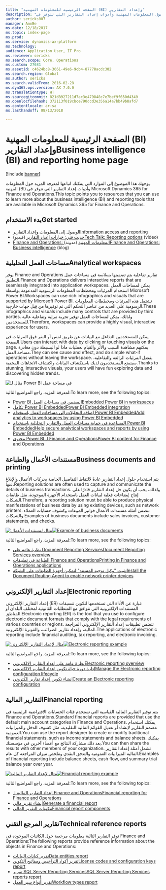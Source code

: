 ```yaml
---
title: "الصفحة الرئيسية للمعلومات المهنية (BI) وإعداد التقارير"
description: "يوجهك هذا الموضوع إلى الموارد التي يمكنك اتباعها لمعرفة المزيد حول المعلومات المهنية وأدوات إعداد التقارير التي تتوفر في Microsoft Dynamics 365 for Finance and Operations."
author: sericks007
manager: AnnBe
ms.date: 12/18/2017
ms.topic: index-page
ms.prod: 
ms.service: dynamics-ax-platform
ms.technology: 
audience: Application User, IT Pro
ms.reviewer: sericks
ms.search.scope: Core, Operations
ms.custom: 27681
ms.assetid: c4624bc8-3661-49e6-9cb4-87778acdc302
ms.search.region: Global
ms.author: sericks
ms.search.validFrom: 2016-02-28
ms.dyn365.ops.version: AX 7.0.0
ms.translationtype: HT
ms.sourcegitcommit: 821d8927211d7ac3e479848c7e7bef9f650d4340
ms.openlocfilehash: 372113f019cbce790dcd3e356a14a7bb49b8afd7
ms.contentlocale: ar-sa
ms.lasthandoff: 08/13/2018

---
```


# <a name="business-intelligence-bi-and-reporting-home-page"></a><span data-ttu-id="c54ae-103">الصفحة الرئيسية للمعلومات المهنية (BI) وإعداد التقارير</span><span class="sxs-lookup"><span data-stu-id="c54ae-103">Business intelligence (BI) and reporting home page</span></span>

[!include [banner](../includes/banner.md)]

<span data-ttu-id="c54ae-104">يوجهك هذا الموضوع إلى الموارد التي يمكنك اتباعها لمعرفة المزيد حول المعلومات المهنية (BI) وأدوات إعداد التقارير التي تتوفر في Microsoft Dynamics 365 for Finance and Operations.</span><span class="sxs-lookup"><span data-stu-id="c54ae-104">This topic points you to resources that you can use to learn more about the business intelligence (BI) and reporting tools that are available in Microsoft Dynamics 365 for Finance and Operations.</span></span>

## <a name="get-started"></a><span data-ttu-id="c54ae-105">بدء الاستخدام</span><span class="sxs-lookup"><span data-stu-id="c54ae-105">Get started</span></span>
- [<span data-ttu-id="c54ae-106">الوصول إلى المعلومات وإعداد التقارير</span><span class="sxs-lookup"><span data-stu-id="c54ae-106">Information access and reporting</span></span>](information-access-reporting.md)
- <span data-ttu-id="c54ae-107">[حديث فني‬: خيارات إعداد التقارير](https://www.youtube.com/watch?v=NzZONjKs5xA) (فيديو)</span><span class="sxs-lookup"><span data-stu-id="c54ae-107">[Tech Talk: Reporting options](https://www.youtube.com/watch?v=NzZONjKs5xA) (video)</span></span>
- <span data-ttu-id="c54ae-108">[Finance and Operations: المعلومات المهنية](https://blogs.msdn.microsoft.com/dynamicsaxbi/) (مدونة)</span><span class="sxs-lookup"><span data-stu-id="c54ae-108">[Finance and Operations: Business intelligence](https://blogs.msdn.microsoft.com/dynamicsaxbi/) (blog)</span></span>

## <a name="analytical-workspaces"></a><span data-ttu-id="c54ae-109">مساحات العمل التحليلية</span><span class="sxs-lookup"><span data-stu-id="c54ae-109">Analytical workspaces</span></span>
<span data-ttu-id="c54ae-110">يوفر Finance and Operations تقارير تفاعلية يتم تضمينها بسلاسة في مساحات عمل التطبيق.</span><span class="sxs-lookup"><span data-stu-id="c54ae-110">Finance and Operations delivers interactive reports that are seamlessly integrated into application workspaces.</span></span> <span data-ttu-id="c54ae-111">يمكن لمساحات العمل استخدام المرئيات ومخططات المعلومات الرسومية المدعومة بواسطة Microsoft Power BI.</span><span class="sxs-lookup"><span data-stu-id="c54ae-111">Workspaces can use rich infographics and visuals that are supported by Microsoft Power BI.</span></span> <span data-ttu-id="c54ae-112">تشتمل هذه المرئيات ومخططات المعلومات الرسومية على العديد من عناصر التحكم التي تم توفيرها من قِبل جهات خارجية.</span><span class="sxs-lookup"><span data-stu-id="c54ae-112">These infographics and visuals include many controls that are provided by third parties.</span></span> <span data-ttu-id="c54ae-113">ولذلك، يمكن لمساحات العمل توفير تجربة مرئية وتفاعلية عالية للمستخدمين.</span><span class="sxs-lookup"><span data-stu-id="c54ae-113">Therefore, workspaces can provide a highly visual, interactive experience for users.</span></span>

<span data-ttu-id="c54ae-114">يمكن للمستخدمين التفاعل مع البيانات عن طريق لمس أو النقر فوق المرئيات في الصفحة.</span><span class="sxs-lookup"><span data-stu-id="c54ae-114">Users can interact with data by clicking or touching visuals on the page.</span></span> <span data-ttu-id="c54ae-115">يمكنهم مشاهدة السبب والأثر والقيام بعمليات ماذا لو البسيطة دون مغادرة مساحة العمل.</span><span class="sxs-lookup"><span data-stu-id="c54ae-115">They can see cause and effect, and do simple what-if operations without leaving the workspace.</span></span> <span data-ttu-id="c54ae-116">بفضل المرئيات الرائعة والتفاعلية، سيتمتع المستخدمون لديك باستكشاف البيانات واكتشاف الاتجاهات المخفية.</span><span class="sxs-lookup"><span data-stu-id="c54ae-116">Thanks to stunning, interactive visuals, your users will have fun exploring data and discovering hidden trends.</span></span>

![مثال لـ Power BI في مساحة عمل](./media/Power-BI-in-D365-Workspace.png)

<span data-ttu-id="c54ae-118">لمعرفة المزيد، راجع المواضيع التالية:</span><span class="sxs-lookup"><span data-stu-id="c54ae-118">To learn more, see the following topics:</span></span>

- [<span data-ttu-id="c54ae-119">Power BI المضمن في مساحات العمل</span><span class="sxs-lookup"><span data-stu-id="c54ae-119">Embedded Power BI in workspaces</span></span>](embed-power-bi-workspaces.md)
- [<span data-ttu-id="c54ae-120">تكامل Power BI Embedded</span><span class="sxs-lookup"><span data-stu-id="c54ae-120">Power BI Embedded integration</span></span>](power-bi-embedded-integration.md)
- [<span data-ttu-id="c54ae-121">إضافة التحليلات إلى مساحات العمل باستخدام Power BI Embedded</span><span class="sxs-lookup"><span data-stu-id="c54ae-121">Add analytics to workspaces by using Power BI Embedded</span></span>](add-analytics-tab-workspaces.md)
- [<span data-ttu-id="c54ae-122">المساعدة في حماية مساحات العمل والتقارير التحليلية باستخدام Power BI Embedded</span><span class="sxs-lookup"><span data-stu-id="c54ae-122">Help secure analytical workspaces and reports by using Power BI Embedded</span></span>](secure-analytical-workspaces.md)
- [<span data-ttu-id="c54ae-123">محتوى Power BI لـ Finance and Operations</span><span class="sxs-lookup"><span data-stu-id="c54ae-123">Power BI content for Finance and Operations</span></span>](power-bi-home-page.md)

## <a name="business-documents-and-printing"></a><span data-ttu-id="c54ae-124">مستندات الأعمال والطباعة</span><span class="sxs-lookup"><span data-stu-id="c54ae-124">Business documents and printing</span></span>
<span data-ttu-id="c54ae-125">يتم استخدام حلول إعداد التقارير عادةً لالتقاط التفاصيل الخاصة بحركات الأعمال والإبلاغ عنها.</span><span class="sxs-lookup"><span data-stu-id="c54ae-125">Reporting solutions are often used to capture and communicate the details of business transactions.</span></span> <span data-ttu-id="c54ae-126">ولذلك، يجب أن يكون حل إعداد التقارير قادرًا على إنتاج إيضاحات فعلية لبيانات العمل باستخدام الأجهزة الموجودة، مثل طابعات الشبكات.</span><span class="sxs-lookup"><span data-stu-id="c54ae-126">Therefore, a reporting solution must be able to produce physical manifestations of business data by using existing devices, such as network printers.</span></span> <span data-ttu-id="c54ae-127">تتضمن أمثلة مستندات الأعمال فواتير المبيعات وكشوف حسابات العملاء والشيكات.</span><span class="sxs-lookup"><span data-stu-id="c54ae-127">Examples of business documents include sales invoices, customer statements, and checks.</span></span>

<span data-ttu-id="c54ae-128">[![مثال لمستندات الأعمال](./media/image-of-business-documents-1024x632.png)](./media/image-of-business-documents.png)</span><span class="sxs-lookup"><span data-stu-id="c54ae-128">[![Example of business documents](./media/image-of-business-documents-1024x632.png)](./media/image-of-business-documents.png)</span></span>

<span data-ttu-id="c54ae-129">لمعرفة المزيد، راجع المواضيع التالية:</span><span class="sxs-lookup"><span data-stu-id="c54ae-129">To learn more, see the following topics:</span></span>

- [<span data-ttu-id="c54ae-130">نظرة عامة على Document Reporting Services</span><span class="sxs-lookup"><span data-stu-id="c54ae-130">Document Reporting Services overview</span></span>](document-reporting-services.md)
- [<span data-ttu-id="c54ae-131">الطباعة في تطبيقات Finance and Operations</span><span class="sxs-lookup"><span data-stu-id="c54ae-131">Printing in Finance and Operations applications</span></span>](print-documents.md)
- [<span data-ttu-id="c54ae-132">تثبيت "وكيل توجيه المستند" لتمكين أجهزة الطابعات على الشبكة</span><span class="sxs-lookup"><span data-stu-id="c54ae-132">Install the Document Routing Agent to enable network printer devices</span></span>](install-document-routing-agent.md)

## <a name="electronic-reporting"></a><span data-ttu-id="c54ae-133">إعداد التقارير الإلكتروني</span><span class="sxs-lookup"><span data-stu-id="c54ae-133">Electronic reporting</span></span>
<span data-ttu-id="c54ae-134">إعداد التقارير الإلكتروني (ER) عبارة عن الأداة التي تستخدمها لتكوين تنسيقات المستندات الإلكترونية التي تتوافق مع المتطلبات القانونية لمختلف البلدان أو المناطق.</span><span class="sxs-lookup"><span data-stu-id="c54ae-134">Electronic reporting (ER) is the tool that you use to configure electronic document formats that comply with the legal requirements of various countries or regions.</span></span> <span data-ttu-id="c54ae-135">تتضمن تطبيقات إعداد التقارير الإلكتروني المراجعة المالية، وإعداد تقارير الضرائب، والفوترة الإلكترونية.</span><span class="sxs-lookup"><span data-stu-id="c54ae-135">The applications of electronic reporting include financial auditing, tax reporting, and electronic invoicing.</span></span>

<span data-ttu-id="c54ae-136">[![مثال لإعداد التقارير الإلكتروني](./media/electronic-reporting-example.png)](./media/electronic-reporting-example.png)</span><span class="sxs-lookup"><span data-stu-id="c54ae-136">[![Electronic reporting example](./media/electronic-reporting-example.png)](./media/electronic-reporting-example.png)</span></span>

<span data-ttu-id="c54ae-137">لمعرفة المزيد، راجع المواضيع التالية:</span><span class="sxs-lookup"><span data-stu-id="c54ae-137">To learn more, see the following topics:</span></span>

- [<span data-ttu-id="c54ae-138">نظرة عامة على إعداد التقارير الإلكتروني</span><span class="sxs-lookup"><span data-stu-id="c54ae-138">Electronic reporting overview</span></span>](general-electronic-reporting.md)
- [<span data-ttu-id="c54ae-139">إدارة دورة حياة تكوين إعداد التقارير الإلكتروني</span><span class="sxs-lookup"><span data-stu-id="c54ae-139">Manage the Electronic reporting configuration lifecycle</span></span>](general-electronic-reporting-manage-configuration-lifecycle.md)
- [<span data-ttu-id="c54ae-140">إنشاء تكوين إعداد تقارير إلكتروني</span><span class="sxs-lookup"><span data-stu-id="c54ae-140">Create an Electronic reporting configuration</span></span>](electronic-reporting-configuration.md)

## <a name="financial-reporting"></a><span data-ttu-id="c54ae-141">التقارير المالية</span><span class="sxs-lookup"><span data-stu-id="c54ae-141">Financial reporting</span></span>
<span data-ttu-id="c54ae-142">يتم توفير التقارير المالية القياسية التي تستخدم فئات الحسابات الافتراضية الرئيسية في Finance and Operations.</span><span class="sxs-lookup"><span data-stu-id="c54ae-142">Standard financial reports are provided that use the default main account categories in Finance and Operations.</span></span> <span data-ttu-id="c54ae-143">يمكنك استخدام مصمم التقارير لإنشاء أو تعديل القوائم المالية التقليدية، مثل كشوف الدخل والميزانيات العمومية.</span><span class="sxs-lookup"><span data-stu-id="c54ae-143">You can use the report designer to create or modify traditional financial statements, such as income statements and balance sheets.</span></span> <span data-ttu-id="c54ae-144">يمكنك بعد ذلك مشاركة النتائج مع أعضاء آخرين في مؤسستك.</span><span class="sxs-lookup"><span data-stu-id="c54ae-144">You can then share the results with other members of your organization.</span></span> <span data-ttu-id="c54ae-145">تشمل أمثلة إعداد التقارير المالية الميزانيات العمومية والتدفق النقدي وملخص ميزان المراجعة‬ كل عام.</span><span class="sxs-lookup"><span data-stu-id="c54ae-145">Examples of financial reporting include balance sheets, cash flow, and summary trial balance year over year.</span></span>

<span data-ttu-id="c54ae-146">[![مثال لإعداد التقارير المالية](./media/financial-reporting-example.png)](./media/financial-reporting-example.png)</span><span class="sxs-lookup"><span data-stu-id="c54ae-146">[![Financial reporting example](./media/financial-reporting-example.png)](./media/financial-reporting-example.png)</span></span>

<span data-ttu-id="c54ae-147">لمعرفة المزيد، راجع المواضيع التالية:</span><span class="sxs-lookup"><span data-stu-id="c54ae-147">To learn more, see the following topics:</span></span>

- [<span data-ttu-id="c54ae-148">إعداد التقارير المالية لـ Finance and Operations</span><span class="sxs-lookup"><span data-stu-id="c54ae-148">Financial reporting for Finance and Operations</span></span>](financial-reporting-intro.md)
- [<span data-ttu-id="c54ae-149">إنشاء تقرير مالي</span><span class="sxs-lookup"><span data-stu-id="c54ae-149">Generate a financial report</span></span>](generate-financial-report.md)
- [<span data-ttu-id="c54ae-150">مكونات التقرير المالي</span><span class="sxs-lookup"><span data-stu-id="c54ae-150">Financial report components</span></span>](financial-report-components.md)

## <a name="technical-reference-reports"></a><span data-ttu-id="c54ae-151">تقارير المرجع التقني</span><span class="sxs-lookup"><span data-stu-id="c54ae-151">Technical reference reports</span></span>
<span data-ttu-id="c54ae-152">توفر التقارير التالية معلومات مرجعية حول الكائنات الموجودة في Finance and Operations:</span><span class="sxs-lookup"><span data-stu-id="c54ae-152">The following reports provide reference information about the objects in Finance and Operations:</span></span>

- [<span data-ttu-id="c54ae-153">تقرير كيانات البيانات</span><span class="sxs-lookup"><span data-stu-id="c54ae-153">Data entities report</span></span>](../data-entities/data-entities-report.md)
- [<span data-ttu-id="c54ae-154">تقرير أكواد التراخيص ومفاتيح التكوين</span><span class="sxs-lookup"><span data-stu-id="c54ae-154">License codes and configuration keys report</span></span>](../sysadmin/license-codes-configuration-keys-report.md)
- [<span data-ttu-id="c54ae-155">تقرير SQL Server Reporting Services</span><span class="sxs-lookup"><span data-stu-id="c54ae-155">SQL Server Reporting Services reports report</span></span>](SSRS-report.md)
- [<span data-ttu-id="c54ae-156">تقرير أنواع سير العمل</span><span class="sxs-lookup"><span data-stu-id="c54ae-156">Workflow types report</span></span>](../../fin-and-ops/organization-administration/workflow-types-report.md)

